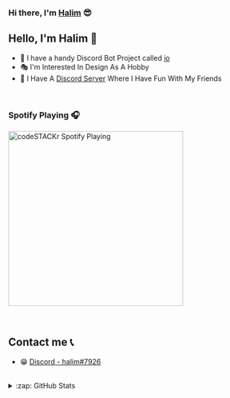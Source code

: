 ### Hi there, I'm [Halim](http://halimates.com.tr) 😎


## Hello, I'm Halim 👋

- 🤖 I have a handy Discord Bot Project called [io](https://discord.gg/n6dZJRTd3k)
- 🎭 I'm Interested In Design As A Hobby
- 🥰 I Have A [Discord Server](https://discord.gg/hpGYN8X3Ut) Where I Have Fun With My Friends 

<br />

### Spotify Playing 🎧

[<img src="https://now-playing-codestackr.vercel.app/api/spotify-playing" alt="codeSTACKr Spotify Playing" width="350" />](https://open.spotify.com/user/swyqyimdc12jajde4vpwd2x1b)

<br />

## Contact me 📞

- 😁 [Discord - halim#7926](https://discord.com/users/689129924140859424)

<br />

<details>
  <summary>:zap: GitHub Stats</summary>

  <img align="left" alt="HA's GitHub Stats" src="https://github-readme-stats.HalimAtes.vercel.app/api?username=HalimAtes&show_icons=true&hide_border=true" />

</details>

<br />

